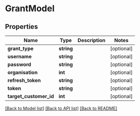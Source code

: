 # GrantModel

## Properties
Name | Type | Description | Notes
------------ | ------------- | ------------- | -------------
**grant_type** | **string** |  | [optional] 
**username** | **string** |  | [optional] 
**password** | **string** |  | [optional] 
**organisation** | **int** |  | [optional] 
**refresh_token** | **string** |  | [optional] 
**token** | **string** |  | [optional] 
**target_customer_id** | **int** |  | [optional] 

[[Back to Model list]](../README.md#documentation-for-models) [[Back to API list]](../README.md#documentation-for-api-endpoints) [[Back to README]](../README.md)


